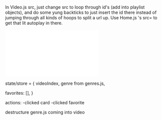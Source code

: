 In Video.js src, just change src to loop through id's (add into playlist objects), and do some yung backticks to just insert the id there instead of jumping through all kinds of hoops to split a url up. Use Home.js 's src= to get that lit autoplay in there.

<iframe frameBorder="0" 
        src=`https://youtube.com/embed/${IDfromData}?autoplay=1&controls=0&showinfo=0&autohide=1`>
        {...htmlTags}
</iframe>


state/store = {
  videoIndex,
  genre from genres.js,
  
  favorites: [],
}

actions:
  -clicked card
  -clicked favorite 
  
destructure genre.js coming into video 